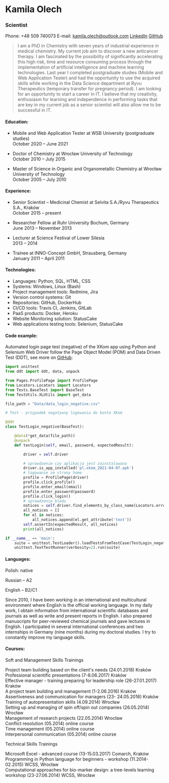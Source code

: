 # Kamila Olech

### Scientist

Phone: +48 509 740073
E-mail: kamila.olech@outlook.com
[LinkedIn](https://pl.linkedin.com/in/kamila-olech-5279215a) 
[GitHub](https://github.com/kamilaolech?tab=repositories)

>I am a PhD in Chemistry with seven years of industrial experience in medical chemistry. My current job aim to discover a new anticancer therapy. I am fascinated by the possibility of significantly accelerating this high risk, time and resource consuming process through the implementation of artificial intelligence and machine learning technologies.
Last year I completed postgraduate studies (Mobile and Web Application Tester) and had the opportunity to use the acquired skills while working in the Data Science department at Ryvu Therapeutics (temporary transfer for pregnancy period).
I am looking for an opportunity to start a career in IT. I believe that my creativity, enthusiasm for learning and independence in performing tasks that are key in my current job as a senior scientist will also allow me to be successful in IT. 

#### Education:
* Mobile and Web Application Tester at WSB University (postgraduate studies)   
October 2020 – June 2021 


* Doctor of Chemistry at Wrocław University of Technology   
October 2010 – July 2015


* Master of Science in Organic and Organometallic Chemistry at Wrocław University of Technology   
October 2005 – July 2010

#### Experience:
* Senior Scientist – Medicinal Chemist at Selvita S.A./Ryvu Therapeutics S.A., Kraków   
October 2015 – present


* Researcher Fellow at Ruhr University Bochum, Germany   
June 2013 – November 2013


* Lecturer at Science Festival of Lower Silesia   
2013 – 2014


*  Trainee at INNO-Concept GmbH, Strausberg, Germany   
January 2011 – April 2011

#### Technologies:
* Languages: Python, SQL, HTML, CSS   
* Systems: Windows, Linux (Bash)   
* Project management tools: Redmine, Jira   
* Version control systems: Git   
* Repositories:  GitHub, DockerHub   
* CI/CD tools: Travis CI, Jenkins, GitLab   
* PaaS products: Docker, Heroku    
* Website Monitoring solution: StatusCake   
* Web applications testing tools: Selenium, StatusCake   

#### Code example:

Automated login page test (negative) of the XKom app using Python and Selenium Web Driver follow the Page Object Model (POM) and Data Driven Test (DDT), see more on [GitHub](https://github.com/kamilaolech/XKom_app_test/tree/master/Tests):

```python
import unittest
from ddt import ddt, data, unpack

from Pages.ProfilePage import ProfilePage
from Locators.Locators import Locators
from Tests.BaseTest import BaseTest
from TestUtils.XLUtils import get_data

file_path = "Data/data_login_negative.csv"

# Test - przypadek negatywny logowania do konta XKom

@ddt
class TestLogin_negative(BaseTest):

    @data(*get_data(file_path))
    @unpack
    def testLogin(self, email, password, expectedResult):

        driver = self.driver

        # sprawdzenie czy aplikacja jest zainstalowana
        driver.is_app_installed('pl.xkom_2021-04-07.apk')
        # logowanie ze strony home
        profile = ProfilePage(driver)
        profile.click_profile()
        profile.enter_email(email)
        profile.enter_password(password)
        profile.click_login()
        # sprawdzenie bledu
        notices = self.driver.find_elements_by_class_name(Locators.errorNotices_class_name)
        all_notices = []
        for el in notices:
            all_notices.append(el.get_attribute('text'))
        self.assertIn(expectedResult, all_notices)
        print(all_notices)

if __name__ == 'main':
    suite = unittest.TestLoader().loadTestsFromTestCase(TestLogin_negative)
    unittest.TextTestRunner(verbosity=2).run(suite)
```

#### Languages:
Polish: native

Russian – A2

English – B2/C1   

Since 2010, I have been working in an international and multicultural environment where English is the official working language. In my daily work, I obtain information from international scientific databases and journals as well as write and present reports in English. I also prepared manuscripts for peer-reviewed chemical journals and gave lectures in English. I participated in several international conferences and two internships in Germany (nine months) during my doctoral studies. I try to constantly improve my language skills.

#### Courses:
Soft and Management Skills Trainings

Project team building based on the client's needs (24.01.2018) Kraków    
Professional scientific presentations (7-8.06.2017) Kraków    
Effective manager - training preparing for leadership role (26-27.01.2017) Kraków   
A project team building and management (1-2.06.2016) Kraków   
Assertiveness and communication for managers (23- 24.05.2016) Kraków    
Training of autopresentation skills (4.09.2014) Wrocław   
Setting up and managing of spin off/spin out companies (26.05.2014) Wrocław   
Management of research projects (22.05.2014) Wrocław   
Conflict resolution (05.2014) online course   
Time management (05.2014) online course   
Interpersonal communication (05.2014) online course   

Technical Skills Trainings

Microsoft Excel - advanced course (13-15.03.2017) Comarch, Kraków   
Programming in Python language for beginners - workshop (11.2014-02.2015) WCSS, Wrocław   
Computational approaches for bio-marker design: a tree-levels learning workshop (23-27.06.2014) WCSS, Wrocław   
